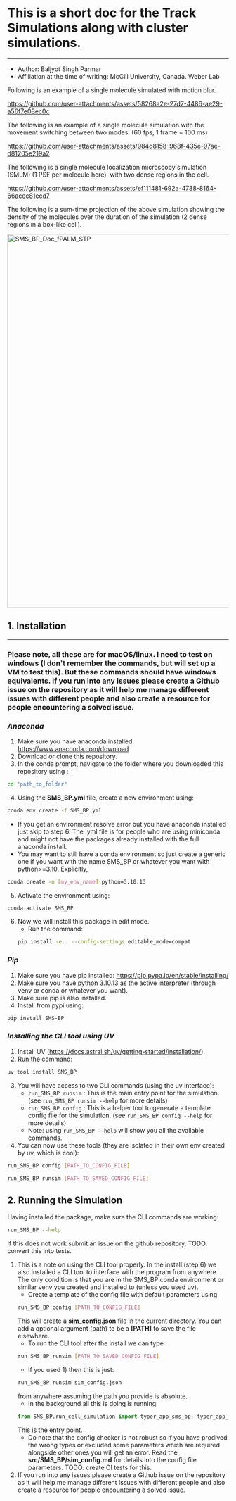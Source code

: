 

# This is a short doc for the Track Simulations along with cluster simulations.
-----------------------------------------

- Author: Baljyot Singh Parmar
- Affiliation at the time of writing: McGill University, Canada. Weber Lab

Following is an example of a single molecule simulated with motion blur.

https://github.com/user-attachments/assets/58268a2e-27d7-4486-ae29-a56f7e08ec0c

The following is an example of a single molecule simulation with the movement switching between two modes. (60 fps, 1 frame = 100 ms)



https://github.com/user-attachments/assets/984d8158-968f-435e-97ae-d81205e219a2




The following is a single molecule localization microscopy simulation (SMLM) (1 PSF per molecule here), with two dense regions in the cell.



https://github.com/user-attachments/assets/ef111481-692a-4738-8164-66acec81ecd7



The following is a sum-time projection of the above simulation showing the density of the molecules over the duration of the simulation (2 dense regions in a box-like cell).

<img width="849" alt="SMS_BP_Doc_fPALM_STP" src="https://github.com/user-attachments/assets/2a9a255e-7c92-4407-9347-5a86d2c30c7d">


## 1. Installation
-------------------
### Please note, all these are for macOS/linux. I need to test on windows (I don't remember the commands, but will set up a VM to test this). But these commands should have windows equivalents. If you run into any issues please create a Github issue on the repository as it will help me manage different issues with different people and also create a resource for people encountering a solved issue.

### ***Anaconda*** 

1. Make sure you have anaconda installed: <https://www.anaconda.com/download>
2. Download or clone this repository.
3. In the conda prompt, navigate to the folder where you downloaded this repository using : 
```bash
cd "path_to_folder"
```
4. Using the **SMS_BP.yml** file, create a new environment using: 
```bash
conda env create -f SMS_BP.yml
```

- If you get an environment resolve error but you have anaconda installed just skip to step 6. The .yml file is for people who are using miniconda and might not have the packages already installed with the full anaconda install.
- You may want to still have a conda environment so just create a generic one if you want with the name SMS_BP or whatever you want with python>=3.10. Explicitly, 
```bash
conda create -n [my_env_name] python=3.10.13
```
5. Activate the environment using: 
```bash
conda activate SMS_BP
```
6. Now we will install this package in edit mode.
    - Run the command:
    ```bash
    pip install -e . --config-settings editable_mode=compat
    ```


### ***Pip***

1. Make sure you have pip installed: <https://pip.pypa.io/en/stable/installing/>
2. Make sure you have python 3.10.13 as the active interpreter (through venv or conda or whatever you want).
3. Make sure pip is also installed.
4. Install from pypi using: 
```bash
pip install SMS-BP
```

### ***Installing the CLI tool using UV***
1. Install UV (https://docs.astral.sh/uv/getting-started/installation/).
2. Run the command:
```bash
uv tool install SMS_BP
```
3. You will have access to two CLI commands (using the uv interface):
    - `run_SMS_BP runsim` : This is the main entry point for the simulation. (see `run_SMS_BP runsim --help` for more details)
    - `run_SMS_BP config` : This is a helper tool to generate a template config file for the simulation. (see `run_SMS_BP config --help` for more details)
    - Note: using `run_SMS_BP --help` will show you all the available commands.
4. You can now use these tools (they are isolated in their own env created by uv, which is cool): 
```bash
run_SMS_BP config [PATH_TO_CONFIG_FILE]
```
```bash
run_SMS_BP runsim [PATH_TO_SAVED_CONFIG_FILE]
```


## 2. Running the Simulation

Having installed the package, make sure the CLI commands are working:
```bash
run_SMS_BP --help
```
If this does not work submit an issue on the github repository. TODO: convert this into tests.

1. This is a note on using the CLI tool properly. In the install (step 6) we also installed a CLI tool to interface with the program from anywhere. The only condition is that you are in the SMS_BP conda environment or similar venv you created and installed to (unless you used uv). 
    - Create a template of the config file with default parameters using 
    ```bash
    run_SMS_BP config [PATH_TO_CONFIG_FILE]
    ```
    This will create a **sim_config.json** file in the current directory. You can add a optional argument (path) to be a **[PATH]** to save the file elsewhere.
    - To run the CLI tool after the install we can type 
    ```bash
    run_SMS_BP runsim [PATH_TO_SAVED_CONFIG_FILE]
    ```
    - If you used 1) then this is just:
    ```bash
    run_SMS_BP runsim sim_config.json
    ```
    from anywhere assuming the path you provide is absolute.
    - In the background all this is doing is running: 
    ```python
    from SMS_BP.run_cell_simulation import typer_app_sms_bp; typer_app_sms_bp()
    ```
    This is the entry point.
    - Do note that the config checker is not robust so if you have prodived the wrong types or excluded some parameters which are required alongside other ones you will get an error. Read the **src/SMS_BP/sim_config.md** for details into the config file parameters.
TODO: create CI tests for this.
2. If you run into any issues please create a Github issue on the repository as it will help me manage different issues with different people and also create a resource for people encountering a solved issue.
